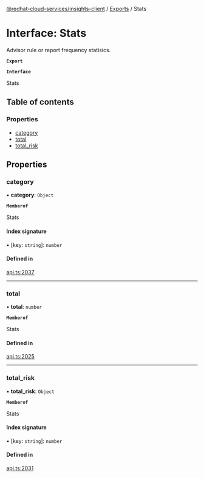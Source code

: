 [@redhat-cloud-services/insights-client](../README.md) / [Exports](../modules.md) / Stats

# Interface: Stats

Advisor rule or report frequency statisics.

**`Export`**

**`Interface`**

Stats

## Table of contents

### Properties

- [category](Stats.md#category)
- [total](Stats.md#total)
- [total\_risk](Stats.md#total_risk)

## Properties

### category

• **category**: `Object`

**`Memberof`**

Stats

#### Index signature

▪ [key: `string`]: `number`

#### Defined in

[api.ts:2037](https://github.com/RedHatInsights/javascript-clients/blob/master/packages/insights/api.ts#L2037)

___

### total

• **total**: `number`

**`Memberof`**

Stats

#### Defined in

[api.ts:2025](https://github.com/RedHatInsights/javascript-clients/blob/master/packages/insights/api.ts#L2025)

___

### total\_risk

• **total\_risk**: `Object`

**`Memberof`**

Stats

#### Index signature

▪ [key: `string`]: `number`

#### Defined in

[api.ts:2031](https://github.com/RedHatInsights/javascript-clients/blob/master/packages/insights/api.ts#L2031)
